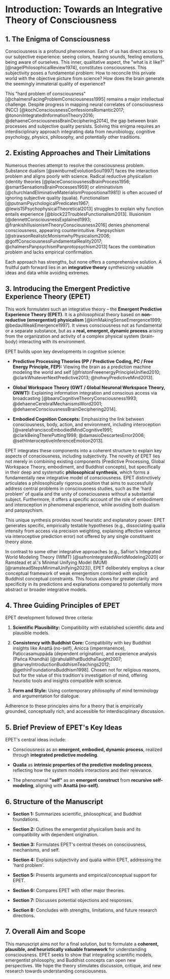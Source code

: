 # Introduction: Towards an Integrative Theory of Consciousness

## 1. The Enigma of Consciousness

Consciousness is a profound phenomenon. Each of us has direct access to our subjective experience: seeing colors, hearing sounds, feeling emotions, being aware of ourselves. This inner, qualitative aspect, the "what is it like?" [@nagelPhilosophicalReview1974], constitutes consciousness. This subjectivity poses a fundamental problem: How to reconcile this private world with the objective picture from science? How does the brain generate the seemingly immaterial quality of experience?

This "hard problem of consciousness" [@chalmersFacingProblemConsciousness1995] remains a major intellectual challenge. Despite progress in mapping neural correlates of consciousness (NCC) [@kochConsciousnessConfessionsRomantic2017; @tononiIntegratedInformationTheory2016; @dehaeneConsciousnessBrainDeciphering2014], the gap between brain processes and subjective quality persists. Solving this enigma requires an interdisciplinary approach integrating data from neurobiology, cognitive psychology, physics, philosophy, and potentially other traditions.

## 2. Existing Approaches and Their Limitations

Numerous theories attempt to resolve the consciousness problem. Substance dualism [@swinburneEvolutionSoul1997] faces the interaction problem and aligns poorly with science. Radical reductive physicalism (identity theories [@placeConsciousnessBrainProcess1956; @smartSensationsBrainProcesses1959] or eliminativism [@churchlandEliminativeMaterialismPropositional1981]) is often accused of ignoring subjective quality (qualia). Functionalism [@putnamPsychologicalPredicates1967; @lewis15PsychophysicalTheoretical2013] struggles to explain why function entails experience [@block22TroublesFunctionalism2013]. Illusionism [@dennettConsciousnessExplained1993; @frankishIllusionismTheoryConsciousness2016] denies phenomenal consciousness, appearing counterintuitive. Panpsychism [@strawsonRealisticMonismwhyPhysicalism2006; @goffConsciousnessFundamentalReality2017; @chalmersPanpsychismPanprotopsychism2013] faces the combination problem and lacks empirical confirmation.

Each approach has strengths, but none offers a comprehensive solution. A fruitful path forward lies in an **integrative theory** synthesizing valuable ideas and data while avoiding extremes.

## 3. Introducing the Emergent Predictive Experience Theory (EPET)

This work formulates such an integrative theory – the **Emergent Predictive Experience Theory (EPET)**. It is a philosophical theory based on **non-reductive (emergentist) physicalism** [@kimMakingSenseEmergence1999; @bedauWeakEmergence1997]. It views consciousness not as fundamental or a separate substance, but as a **real, emergent, dynamic process** arising from the organization and activity of a complex physical system (brain-body) interacting with its environment.

EPET builds upon key developments in cognitive science:

-   **Predictive Processing Theories (PP / Predictive Coding, PC / Free Energy Principle, FEP):** Viewing the brain as a prediction machine modeling the world and self [@fristonFreeenergyPrincipleUnified2010; @clarkWhateverNextPredictive2013; @hohwyPredictiveMind2013].
    
-   **Global Workspace Theory (GWT / Global Neuronal Workspace Theory, GNWT):** Explaining information integration and conscious access via broadcasting [@baarsCognitiveTheoryConsciousness1993; @dehaeneCerebralMechanismsWord2001; @dehaeneConsciousnessBrainDeciphering2014].
    
-   **Embodied Cognition Concepts:** Emphasizing the link between consciousness, body, action, and environment, including interoception [@varelafranciscoEmbodiedMindCognitive1991; @clarkBeingTherePutting1998; @damasioDescartesError2006; @sethInteroceptiveInferenceEmotion2013].
    

EPET integrates these components into a coherent structure to explain key aspects of consciousness, including subjectivity. The novelty of EPET lies not merely in combining existing components (Predictive Processing, Global Workspace Theory, embodiment, and Buddhist concepts), but specifically in their deep and systematic **philosophical synthesis**, which forms a fundamentally new integrative model of consciousness. EPET distinctively articulates a philosophically rigorous position that aims to successfully address central problems in consciousness studies, such as the 'hard problem' of qualia and the unity of consciousness without a substantial subject. Furthermore, it offers a specific account of the role of embodiment and interoception in phenomenal experience, while avoiding both dualism and panpsychism.

This unique synthesis provides novel heuristic and explanatory power: EPET generates specific, empirically testable hypotheses (e.g., dissociating qualia intensity from access via precision weighting, explaining affective valence via interoceptive prediction error) not offered by any single constituent theory alone.

In contrast to some other integrative approaches (e.g., Safron's Integrated World Modeling Theory (IWMT) [@safronIntegratedWorldModeling2020] or Ramstead et al.'s Minimal Unifying Model (MUM) [@ramsteadStepsMinimalUnifying2023]), EPET deliberately employs a clear conceptual framework of weak emergentism combined with explicit Buddhist conceptual constraints. This focus allows for greater clarity and specificity in its predictions and explanations compared to potentially more abstract or broader integrative models.

## 4. Three Guiding Principles of EPET

EPET development followed three criteria:

1.  **Scientific Plausibility:** Compatibility with established scientific data and plausible models.
    
2.  **Consistency with Buddhist Core:** Compatibility with key Buddhist insights like Anattā (no-self), Anicca (impermanence), Paṭiccasamuppāda (dependent origination), and experience analysis (Pañca Khandhā) [@rahulaWhatBuddhaTaught2007; @harveyIntroductionBuddhismTeachings2012; @gethinFoundationsBuddhism1998]. Chosen not for religious reasons, but for the value of this tradition's investigation of mind, offering heuristic tools and insights compatible with science.
    
3.  **Form and Style:** Using contemporary philosophy of mind terminology and argumentation for dialogue.
    

Adherence to these principles aims for a theory that is empirically grounded, conceptually rich, and accessible for interdisciplinary discussion.

## 5. Brief Preview of EPET's Key Ideas

EPET's central ideas include:

-   Consciousness as an **emergent, embodied, dynamic process**, realized through **integrated predictive modeling**.
    
-   **Qualia** as **intrinsic properties of the predictive modeling process**, reflecting how the system models interactions and their relevance.
    
-   The phenomenal **"self"** as an **emergent construct** from **recursive self-modeling**, aligning with **Anattā (no-self)**.
    

## 6. Structure of the Manuscript

-   **Section 1:** Summarizes scientific, philosophical, and Buddhist foundations.
    
-   **Section 2:** Outlines the emergentist physicalism basis and its compatibility with dependent origination.
    
-   **Section 3:** Formulates EPET's central theses on consciousness, mechanisms, and self.
    
-   **Section 4:** Explains subjectivity and qualia within EPET, addressing the 'hard problem'.
    
-   **Section 5:** Presents arguments and empirical/conceptual support for EPET.
    
-   **Section 6:** Compares EPET with other major theories.
    
-   **Section 7:** Discusses potential objections and responses.
    
-   **Section 8:** Concludes with strengths, limitations, and future research directions.
    

## 7. Overall Aim and Scope

This manuscript aims not for a final solution, but to formulate a **coherent, plausible, and heuristically valuable framework** for understanding consciousness. EPET seeks to show that integrating scientific models, emergentist philosophy, and Buddhist concepts can open new perspectives. We hope the theory stimulates discussion, critique, and new research towards understanding consciousness.
